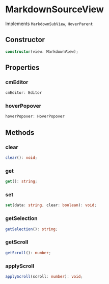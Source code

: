 # MarkdownSourceView

Implements `MarkdownSubView`, `HoverParent`

## Constructor

```ts
constructor(view: MarkdownView);
```

## Properties

### cmEditor

```ts
cmEditor: Editor
```

### hoverPopover

```ts
hoverPopover: HoverPopover
```

## Methods

### clear

```ts
clear(): void;
```

### get

```ts
get(): string;
```

### set

```ts
set(data: string, clear: boolean): void;
```

### getSelection

```ts
getSelection(): string;
```

### getScroll

```ts
getScroll(): number;
```

### applyScroll

```ts
applyScroll(scroll: number): void;
```
